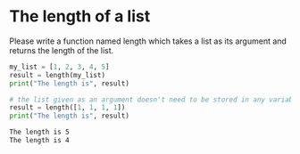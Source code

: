 
# The length of a list

Please write a function named length which takes a list as its argument and returns the length of the list.

```python
my_list = [1, 2, 3, 4, 5]
result = length(my_list)
print("The length is", result)

# the list given as an argument doesn't need to be stored in any variable
result = length([1, 1, 1, 1])
print("The length is", result)
```

```markdown
The length is 5
The length is 4
```
